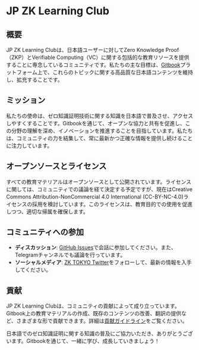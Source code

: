 # JP ZK Learning Club

## 概要

JP ZK Learning Clubは、日本語ユーザーに対してZero Knowledge Proof（ZKP）とVerifiable Computing（VC）に関する包括的な教育リソースを提供することに専念しているコミュニティです。私たちの主な目標は、[Gitbook](https://jp-zk-learning-club.gitbook.io/jp-zk-learning-club)プラットフォーム上で、これらのトピックに関する高品質な日本語コンテンツを維持し、拡充することです。

## ミッション

私たちの使命は、ゼロ知識証明技術に関する知識を日本語で普及させ、アクセスしやすくすることです。Gitbookを通じて、オープンな協力と共有を促進し、この分野の理解を深め、イノベーションを推進することを目指しています。私たちは、コミュニティの力を結集して、常に最新かつ正確な情報を提供し続けることに注力しています。

## オープンソースとライセンス

すべての教育マテリアルはオープンソースとして公開されています。ライセンスに関しては、コミュニティでの議論を経て決定する予定ですが、現在はCreative Commons Attribution-NonCommercial 4.0 International (CC-BY-NC-4.0)ライセンスの採用を検討しています。このライセンスは、教育目的での使用を促進しつつ、適切な帰属を確保します。

## コミュニティへの参加

- **ディスカッション**: [GitHub Issues](https://github.com/JP-ZK-Learning-Club/JP-ZK-Learning-Club/issues)で会話に参加してください。また、Telegramチャンネルでも議論を行っています。
- **ソーシャルメディア**: [ZK TOKYO Twitter](https://twitter.com/zk_tokyo)をフォローして、最新の情報を入手してください。

## 貢献

JP ZK Learning Clubは、コミュニティの貢献によって成り立っています。Gitbook上の教育マテリアルの作成、既存のコンテンツの改善、翻訳の提供など、さまざまな形で貢献できます。詳細は[貢献ガイドライン](https://github.com/JP-ZK-Learning-Club/JP-ZK-Learning-Club/blob/main/CONTRIBUTING.md)をご覧ください。

日本語でのゼロ知識証明に関する知識の普及にご協力いただき、ありがとうございます。Gitbookを通じて、一緒に学び、成長していきましょう！
